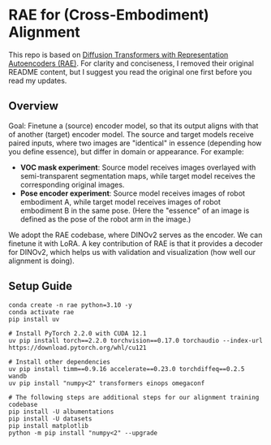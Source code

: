 # RAE for (Cross-Embodiment) Alignment

This repo is based on [Diffusion Transformers with Representation Autoencoders (RAE)](https://github.com/bytetriper/RAE). For clarity and conciseness, I removed their original README content, but I suggest you read the original one first before you read my updates.

## Overview
Goal: Finetune a (source) encoder model, so that its output aligns with that of another (target) encoder model. The source and target models receive paired inputs, where two images are "identical" in essence (depending how you define essence), but differ in domain or appearance. For example:
- **VOC mask experiment**: Source model receives images overlayed with semi-transparent segmentation maps, while target model receives the corresponding original images.
- **Pose encoder experiment**: Source model receives images of robot embodiment A, while target model receives images of robot embodiment B in the same pose. (Here the "essence" of an image is defined as the pose of the robot arm in the image.)

We adopt the RAE codebase, where DINOv2 serves as the encoder. We can finetune it with LoRA. A key contribution of RAE is that it provides a decoder for DINOv2, which helps us with validation and visualization (how well our alignment is doing).

## Setup Guide
```
conda create -n rae python=3.10 -y
conda activate rae
pip install uv

# Install PyTorch 2.2.0 with CUDA 12.1
uv pip install torch==2.2.0 torchvision==0.17.0 torchaudio --index-url https://download.pytorch.org/whl/cu121

# Install other dependencies
uv pip install timm==0.9.16 accelerate==0.23.0 torchdiffeq==0.2.5 wandb
uv pip install "numpy<2" transformers einops omegaconf

# The following steps are additional steps for our alignment training codebase
pip install -U albumentations
pip install -U datasets
pip install matplotlib
python -m pip install "numpy<2" --upgrade
```